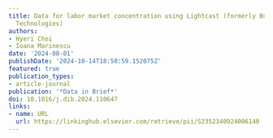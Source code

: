 ```yaml
---
title: Data for labor market concentration using Lightcast (formerly Burning Glass
  Technologies)
authors:
- Hyeri Choi
- Ioana Marinescu
date: '2024-08-01'
publishDate: '2024-10-14T18:50:59.152075Z'
featured: true
publication_types:
- article-journal
publication: '*Data in Brief*'
doi: 10.1016/j.dib.2024.110647
links:
- name: URL
  url: https://linkinghub.elsevier.com/retrieve/pii/S2352340924006140
---
```

